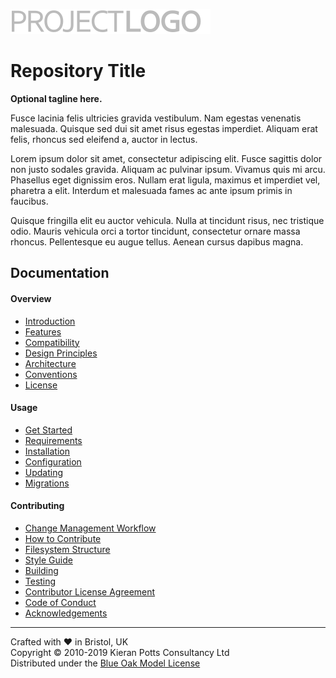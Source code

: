 [![Project Logo](https://raw.githubusercontent.com/kieranpotts/rootfiles/7c09a7f8e948c6c64f76aa5ba0b3f533d083ce28/docs/img/logo.svg?sanitize=true)](https://github.com/kieranpotts/rootfiles) 


# Repository Title

**Optional tagline here.**

Fusce lacinia felis ultricies gravida vestibulum. Nam egestas venenatis malesuada. Quisque sed dui sit amet risus egestas imperdiet. Aliquam erat felis, rhoncus sed eleifend a, auctor in lectus.

Lorem ipsum dolor sit amet, consectetur adipiscing elit. Fusce sagittis dolor non justo sodales gravida. Aliquam ac pulvinar ipsum. Vivamus quis mi arcu. Phasellus eget dignissim eros. Nullam erat ligula, maximus et imperdiet vel, pharetra a elit. Interdum et malesuada fames ac ante ipsum primis in faucibus.

Quisque fringilla elit eu auctor vehicula. Nulla at tincidunt risus, nec tristique odio. Mauris vehicula orci a tortor tincidunt, consectetur ornare massa rhoncus. Pellentesque eu augue tellus. Aenean cursus dapibus magna.


## Documentation

#### Overview

* [Introduction](docs/en/introduction.md)
* [Features](docs/en/features.md)
* [Compatibility](docs/en/compatibility.md)
* [Design Principles](docs/en/principles.md)
* [Architecture](docs/en/architecture.md)
* [Conventions](docs/en/conventions.md)
* [License](docs/en/license.md)

#### Usage

* [Get Started](docs/en/start.md)
* [Requirements](docs/en/requirements.md)
* [Installation](docs/en/installation.md)
* [Configuration](docs/en/configuration.md)
* [Updating](docs/en/updating.md)
* [Migrations](docs/en/migrations.md)

#### Contributing 

* [Change Management Workflow](docs/en/workflow.md)
* [How to Contribute](docs/en/contributing.md)
* [Filesystem Structure](docs/en/structure.md)
* [Style Guide](docs/en/style-guide.md)
* [Building](docs/en/build.md)
* [Testing](docs/en/testing.md)
* [Contributor License Agreement](docs/en/cla.md)
* [Code of Conduct](docs/en/code-of-conduct.md)
* [Acknowledgements](docs/en/acknowledgements.md)

----

<!--
[![Latest](https://img.shields.io/github/release/user/repo.svg?style=for-the-badge&label=Latest&colorA=333333&colorB=aaaaaa&maxAge=3600)](https://github.com/user/repo/releases)
[![Issues](https://img.shields.io/github/issues/user/repo.svg?style=for-the-badge&label=Issues&colorA=333333&colorB=aaaaaa&maxAge=3600)](https://github.com/user/repo/issues)
[![Pull Requests](https://img.shields.io/github/issues-pr/user/repo.svg?style=for-the-badge&label=Pull%20Requests&colorA=333333&colorB=aaaaaa&maxAge=3600)](https://github.com/user/repo/pulls)
[![Travis](https://img.shields.io/travis/user/repo.svg?style=for-the-badge&label=Build&colorA=333333&colorB=aaaaaa&maxAge=3600)](https://travis-ci.org/user/repo)
-->

Crafted with ❤ in Bristol, UK \
Copyright © 2010-2019 Kieran Potts Consultancy Ltd \
Distributed under the [Blue Oak Model License](LICENSE.md)
